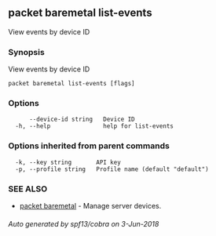 ## packet baremetal list-events

View events by device ID

### Synopsis

View events by device ID

```
packet baremetal list-events [flags]
```

### Options

```
      --device-id string   Device ID
  -h, --help               help for list-events
```

### Options inherited from parent commands

```
  -k, --key string       API key
  -p, --profile string   Profile name (default "default")
```

### SEE ALSO

* [packet baremetal](packet_baremetal.md)	 - Manage server devices.

###### Auto generated by spf13/cobra on 3-Jun-2018
